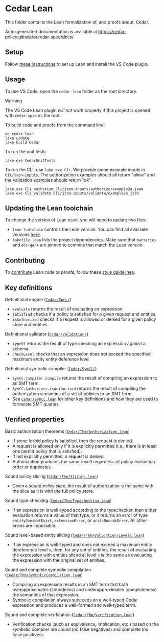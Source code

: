 # Cedar Lean

This folder contains the Lean formalization of, and proofs about, Cedar.

Auto-generated documentation is available at <https://cedar-policy.github.io/cedar-spec/docs/>.

## Setup

Follow [these instructions](https://leanprover.github.io/lean4/doc/setup.html) to set up Lean and install the VS Code plugin.

## Usage

To use VS Code, open the `cedar-lean` folder as the root directory.

> [!WARNING]
> The VS Code Lean plugin _will not_ work properly if this project is opened with `cedar-spec` as the root.

To build code and proofs from the command line:

```shell
cd cedar-lean
lake update
lake build Cedar
```

To run the unit tests:

```shell
lake exe CedarUnitTests
```

To run the CLI, use `lake exe Cli`. We provide some example inputs in `Cli/json-inputs`. The authorization examples should all return "allow" and the validation examples should return "ok".

```shell
lake exe Cli authorize Cli/json-inputs/authorize/example2a.json
lake exe Cli validate Cli/json-inputs/validate/example2a.json
```

## Updating the Lean toolchain

To change the version of Lean used, you will need to update two files:

* `lean-toolchain` controls the Lean version. You can find all available versions [here](https://github.com/leanprover/lean4/releases).
* `lakefile.lean` lists the project dependencies. Make sure that `batteries` and `doc-gen4` are pinned to commits that match the Lean version.

## Contributing

To [contribute](../CONTRIBUTING.md) Lean code or proofs, follow these [style guidelines](GUIDE.md).

## Key definitions

Definitional engine ([`Cedar/Spec/`](Cedar/Spec/))

* `evaluate` returns the result of evaluating an expression.
* `satisfied` checks if a policy is satisfied for a given request and entities.
* `isAuthorized` checks if a request is allowed or denied for a given policy store and entities.

Definitional validator ([`Cedar/Validation/`](Cedar/Validation/))

* `typeOf` returns the result of type checking an expression against a schema.
* `checkLevel` checks that an expression does not exceed the specified maximum entity entity deference level

Definitional symbolic compiler ([`Cedar/SymCC/`](Cedar/SymCC/))

* `SymCC.Compiler.compile` returns the result of compiling an expression to an SMT term.
* `SymCC.Authorizer.isAuthorized` returns the result of compiling the authorization semantics of a set of policies to an SMT term.
* See [`Cedar/SymCC.lean`](Cedar/SymCC.lean) for other key definitions and how they are used to formulate SMT queries.

## Verified properties

Basic authorization theorems ([`Cedar/Thm/Authorization.lean`](Cedar/Thm/Authorization.lean))

* If some forbid policy is satisfied, then the request is denied.
* A request is allowed only if it is explicitly permitted (i.e., there is at least one permit policy that is satisfied).
* If not explicitly permitted, a request is denied.
* Authorization produces the same result regardless of policy evaluation order or duplicates.

Sound policy slicing ([`Cedar/Thm/Slicing.lean`](Cedar/Thm/Slicing.lean))

* Given a _sound policy slice_, the result of authorization is the same with the slice as it is with the full policy store.

Sound type checking ([`Cedar/Thm/Typechecking.lean`](Cedar/Thm/Typechecking.lean))

* If an expression is well-typed according to the typechecker, then either evaluation returns a value of that type, or it returns an error of type
`entityDoesNotExist`, `extensionError`, or `arithBoundsError`. All other errors are impossible.

Sound level-based entity slicing ([`Cedar/Thm/Validation/Levels.lean`](Cedar/Thm/Validation/Levels.lean))

* If an expression is well-typed and does not exceed a maximum entity dereference level `n`, then, for any set of entities, the result
  of evaluating the expression with entities sliced at level `n` is the same as evaluating the expression with the original set of entities.

Sound and complete symbolic compilation ([`Cedar/Thm/SymbolicCompilation.lean`](Cedar/Thm/SymbolicCompilation.lean))

* Compiling an expression results in an SMT term that both overapproximates (soundness) and underapproximates (completeness) the semantics of that expression.
* Symbolic compilation always succeeds on a well-typed Cedar expression and produces a well-formed and well-typed term.

Sound and complete verification ([`Cedar/Thm/Verification.lean`](Cedar/Thm/Verification.lean))

* Verification checks (such as equivalence, implication, etc.) based on the symbolic compiler are sound (no false negatives) and complete (no false positives).

